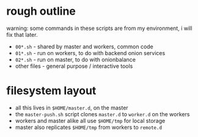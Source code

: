 # rough outline

warning: some commands in these scripts are from my environment, i will fix that later.

- `00*.sh` - shared by master and workers, common code
- `01*.sh` - run on workers, to do with backend onion services
- `02*.sh` - run on master, to do with onionbalance
- other files - general purpose / interactive tools

# filesystem layout

- all this lives in `$HOME/master.d`, on the master
- the `master-push.sh` script clones `master.d` to `worker.d` on the workers
- workers and master alike all use `$HOME/tmp` for local storage
- master also replicates `$HOME/tmp` from workers to `remote.d`
